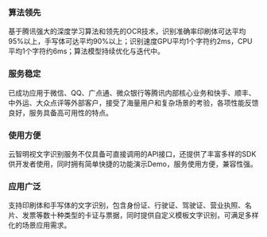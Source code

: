 ### 算法领先
基于腾讯强大的深度学习算法和领先的OCR技术，识别准确率印刷体可达平均95%以上，手写体可达平均90%以上；识别速度GPU平均1个字符约2ms，CPU平均1个字符约6ms；算法模型持续优化与迭代中。

### 服务稳定
已成功应用于微信、QQ、广点通、微众银行等腾讯内部核心业务和快手、顺丰、中外运、大众点评等外部客户，接受了海量用户和复杂场景的考验，各项性能反馈良好，服务具备高可用性的特点。

### 使用方便
云智明视文字识别服务不仅具备可直接调用的API接口，还提供了丰富多样的SDK供开发者使用，同时拥有简单快捷的功能演示Demo，服务使用方便，兼容性强。 

### 应用广泛 
支持印刷体和手写体的文字识别，包含身份证、行驶证、驾驶证、营业执照、名片、发票等数十种类型的卡证与票据，同时提供自定义模板文字识别，可满足多样化的场景应用需求。
